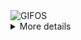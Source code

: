 <div align="justify">
<picture>
    <source media="(prefers-color-scheme: dark)" srcset="https://raw.githubusercontent.com/lighten001/lighten001/main/gifos-black.gif">
    <source media="(prefers-color-scheme: light)" srcset="https://raw.githubusercontent.com/lighten001/lighten001/main/gifos-black.gif">
    <img alt="GIFOS" src="https://raw.githubusercontent.com/lighten001/lighten001/main/gifos-black.gif">
</picture>


<details>
<summary>More details</summary>
<sub><i>Generated using github.com/x0rzavi/github-readme-terminal</i></sub>
</details>
</div>


